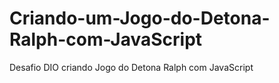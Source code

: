 # Criando-um-Jogo-do-Detona-Ralph-com-JavaScript
Desafio DIO criando Jogo do Detona Ralph com JavaScript
